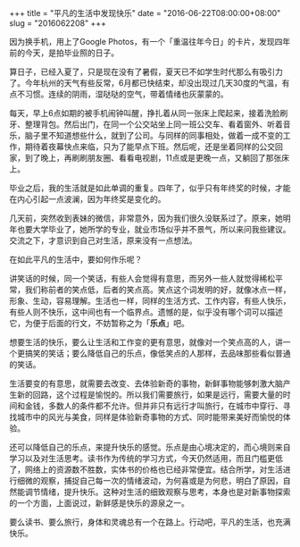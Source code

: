 +++
title = "平凡的生活中发现快乐"
date = "2016-06-22T08:00:00+08:00"
slug = "2016062208"
+++

因为换手机，用上了Google Photos，有一个「重温往年今日」的卡片，发现四年前的今天，是拍毕业照的日子。

算日子，已经入夏了，只是现在没有了暑假，夏天已不如学生时代那么有吸引力了。今年杭州的天气有些反常，6月都已快结束，却没出现过几天30度的气温，有点不习惯。连续的阴雨，湿哒哒的空气，带着情绪也灰蒙蒙的。

每天，早上6点如期的被手机闹钟叫醒，挣扎着从同一张床上爬起来，接着洗脸刷牙、整理背包。然后出门，在同一个公交站坐上同一班公交车、看着窗外、听着音乐，脑子里不知道想些什么，就到了公司。与同样的同事相处，做着一成不变的工作，期待着夜幕快点来临，只为了能早点下班。然后呢，还是坐着同样的公交回家，到了晚上，再刷刷朋友圈、看看电视剧，11点或是更晚一点，又躺回了那张床上。

毕业之后，我的生活就是如此单调的重复。四年了，似乎只有年终奖的时候，才能在内心引起一点波澜，因为年终奖是变化的。

几天前，突然收到表妹的微信，非常意外，因为我们很久没联系过了。原来，她明年也要大学毕业了，她所学的专业，就业市场似乎并不景气，所以来问我些建议。交流之下，才意识到自己对生活，原来没有一点想法。

在如此平凡的生活中，要如何作乐呢？

讲笑话的时候，同一个笑话，有些人会觉得有意思，而另外一些人就觉得稀松平常，我们称前者的笑点低，后者的笑点高。笑点这个词发明的好，就像冰点一样，形象、生动，容易理解。生活也一样，同样的生活方式、工作内容，有些人快乐，有些人则不快乐，这中间也有一个临界点。遗憾的是，似乎没有哪个词可以描述它，为便于后面的行文，不妨暂称之为「**乐点**」吧。

想要生活的快乐，要么让生活和工作变的更有意思，就像对一个笑点高的人，讲一个更搞笑的笑话；要么降低自己的乐点，像低笑点的人那样，去品味那些看似普通的笑话。

生活要变的有意思，就需要去改变、去体验新奇的事物，新鲜事物能够刺激大脑产生新的回路，这个过程是愉悦的。所以我们需要旅行，如果是远行，需要大量的时间和金钱，多数人的条件都不允许。但并非只有远行才叫旅行，在城市中穿行、寻找城市中的风光与美食，同样是体验新奇事物的方式、同时能带来美好而愉悦的体验。

还可以降低自己的乐点，来提升快乐的感觉。乐点是由心境决定的，而心境则来自学习以及对生活思考。读书作为传统的学习方式，今天仍然适用，而且门槛更低了，网络上的资源数不胜数，实体书的价格也已经非常便宜。结合所学，对生活进行细微的观察，捕捉自己每一次的情绪波动，为何喜或是为何悲，明白了原因，自然能调节情绪，提升快乐。这种对生活的细致观察与思考，本身也是对新事物探索的一个方面，上面说过，新鲜感是快乐的源泉之一。

要么读书、要么旅行，身体和灵魂总有一个在路上。行动吧，平凡的生活，也充满快乐。


